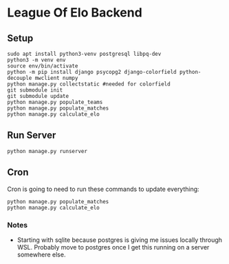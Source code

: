 # League Of Elo Backend

## Setup
```
sudo apt install python3-venv postgresql libpq-dev
python3 -m venv env
source env/bin/activate
python -m pip install django psycopg2 django-colorfield python-decouple mwclient numpy
python manage.py collectstatic #needed for colorfield
git submodule init
git submodule update
python manage.py populate_teams
python manage.py populate_matches
python manage.py calculate_elo
```

## Run Server
```
python manage.py runserver
```

## Cron
Cron is going to need to run these commands to update everything:
```
python manage.py populate_matches
python manage.py calculate_elo
```

### Notes
* Starting with sqlite because postgres is giving me issues locally through WSL. Probably move to postgres once I get this running on a server somewhere else.

